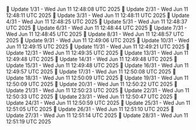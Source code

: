 📌 Update 1/31 - Wed Jun 11 12:48:08 UTC 2025
📌 Update 2/31 - Wed Jun 11 12:48:11 UTC 2025
📌 Update 3/31 - Wed Jun 11 12:48:11 UTC 2025
📌 Update 4/31 - Wed Jun 11 12:48:25 UTC 2025
📌 Update 5/31 - Wed Jun 11 12:48:37 UTC 2025
📌 Update 6/31 - Wed Jun 11 12:48:44 UTC 2025
📌 Update 7/31 - Wed Jun 11 12:48:45 UTC 2025
📌 Update 8/31 - Wed Jun 11 12:48:57 UTC 2025
📌 Update 9/31 - Wed Jun 11 12:49:06 UTC 2025
📌 Update 10/31 - Wed Jun 11 12:49:15 UTC 2025
📌 Update 11/31 - Wed Jun 11 12:49:21 UTC 2025
📌 Update 12/31 - Wed Jun 11 12:49:35 UTC 2025
📌 Update 13/31 - Wed Jun 11 12:49:48 UTC 2025
📌 Update 14/31 - Wed Jun 11 12:49:48 UTC 2025
📌 Update 15/31 - Wed Jun 11 12:49:48 UTC 2025
📌 Update 16/31 - Wed Jun 11 12:49:57 UTC 2025
📌 Update 17/31 - Wed Jun 11 12:50:08 UTC 2025
📌 Update 18/31 - Wed Jun 11 12:50:09 UTC 2025
📌 Update 19/31 - Wed Jun 11 12:50:09 UTC 2025
📌 Update 20/31 - Wed Jun 11 12:50:22 UTC 2025
📌 Update 21/31 - Wed Jun 11 12:50:23 UTC 2025
📌 Update 22/31 - Wed Jun 11 12:50:33 UTC 2025
📌 Update 23/31 - Wed Jun 11 12:50:47 UTC 2025
📌 Update 24/31 - Wed Jun 11 12:50:59 UTC 2025
📌 Update 25/31 - Wed Jun 11 12:51:05 UTC 2025
📌 Update 26/31 - Wed Jun 11 12:51:10 UTC 2025
📌 Update 27/31 - Wed Jun 11 12:51:14 UTC 2025
📌 Update 28/31 - Wed Jun 11 12:51:19 UTC 2025
